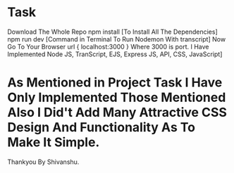# Task
Download The Whole Repo
npm install [To Install All The Dependencies]
npm run dev [Command in Terminal To Run Nodemon With transcript]
Now Go To Your Browser url { localhost:3000 } Where 3000 is port.
I Have Implemented Node JS, TranScript, EJS, Express JS, API, CSS, JavaScript]
# As Mentioned in Project Task I Have Only Implemented Those Mentioned Also I Did't Add Many Attractive CSS Design And Functionality As To Make It Simple.
Thankyou By Shivanshu.
